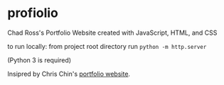 # profiolio

Chad Ross's Portfolio Website
created with JavaScript, HTML, and CSS

to run locally: from project root directory run ``python -m http.server``

(Python 3 is required)

Insipred by Chris Chin's [portfolio website](https://chrischindev.com/#top).

